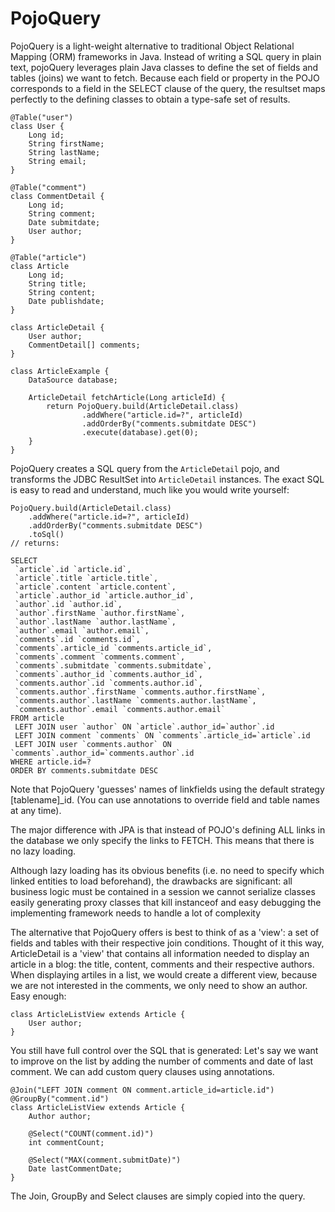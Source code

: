PojoQuery
=========

PojoQuery is a light-weight alternative to traditional Object Relational Mapping (ORM) frameworks in Java.
Instead of writing a SQL query in plain text, pojoQuery leverages plain Java classes to define the set of fields and tables (joins) we want to fetch.
Because each field or property in the POJO corresponds to a field in the SELECT clause of the query, the resultset maps perfectly to the defining classes to obtain a type-safe set of results.

	@Table("user")
	class User {
		Long id;
		String firstName;
		String lastName;
		String email;
	}
	
	@Table("comment")
	class CommentDetail {
		Long id;
		String comment;
		Date submitdate;
		User author;
	}
	
	@Table("article")
	class Article
		Long id;
		String title;
		String content;
		Date publishdate;
	}
	
	class ArticleDetail {
		User author;
		CommentDetail[] comments;
	}
	
	class ArticleExample {
		DataSource database;
		
		ArticleDetail fetchArticle(Long articleId) {
			return PojoQuery.build(ArticleDetail.class)
					.addWhere("article.id=?", articleId)
					.addOrderBy("comments.submitdate DESC")
					.execute(database).get(0);
		}
	}

PojoQuery creates a SQL query from the `ArticleDetail` pojo, and transforms the JDBC ResultSet into `ArticleDetail` instances.
The exact SQL is easy to read and understand, much like you would write yourself:

	PojoQuery.build(ArticleDetail.class)
		.addWhere("article.id=?", articleId)
		.addOrderBy("comments.submitdate DESC")
		.toSql()	
	// returns:

	SELECT
	 `article`.id `article.id`,
	 `article`.title `article.title`,
	 `article`.content `article.content`,
	 `article`.author_id `article.author_id`,
	 `author`.id `author.id`,
	 `author`.firstName `author.firstName`,
	 `author`.lastName `author.lastName`,
	 `author`.email `author.email`,
	 `comments`.id `comments.id`,
	 `comments`.article_id `comments.article_id`,
	 `comments`.comment `comments.comment`,
	 `comments`.submitdate `comments.submitdate`,
	 `comments`.author_id `comments.author_id`,
	 `comments.author`.id `comments.author.id`,
	 `comments.author`.firstName `comments.author.firstName`,
	 `comments.author`.lastName `comments.author.lastName`,
	 `comments.author`.email `comments.author.email` 
	FROM article 
	 LEFT JOIN user `author` ON `article`.author_id=`author`.id
	 LEFT JOIN comment `comments` ON `comments`.article_id=`article`.id
	 LEFT JOIN user `comments.author` ON `comments`.author_id=`comments.author`.id 
	WHERE article.id=?  
	ORDER BY comments.submitdate DESC 

Note that PojoQuery 'guesses' names of linkfields using the default strategy [tablename]_id. (You can use annotations to override field and table names at any time).

The major difference with JPA is that instead of POJO's defining ALL links in the database we only specify the links to FETCH.
This means that there is no lazy loading.

Although lazy loading has its obvious benefits (i.e. no need to specify which linked entities to load beforehand), the drawbacks are significant: 
all business logic must be contained in a session
we cannot serialize classes easily
generating proxy classes that kill instanceof and easy debugging
the implementing framework needs to handle a lot of complexity

The alternative that PojoQuery offers is best to think of as a 'view': a set of fields and tables with their respective join conditions.
Thought of it this way, ArticleDetail is a 'view' that contains all information needed to display an article in a blog: the title, content, comments and their respective authors.
When displaying artiles in a list, we would create a different view, because we are not interested in the comments, we only need to show an author. Easy enough:

	class ArticleListView extends Article {
		User author;
	}

You still have full control over the SQL that is generated:
Let's say we want to improve on the list by adding the number of comments and date of last comment. We can add custom query clauses using annotations.

	@Join("LEFT JOIN comment ON comment.article_id=article.id")
	@GroupBy("comment.id")
	class ArticleListView extends Article {
		Author author;
		
		@Select("COUNT(comment.id)")
		int commentCount;
		
		@Select("MAX(comment.submitDate)")
		Date lastCommentDate;
	}

The Join, GroupBy and Select clauses are simply copied into the query.


